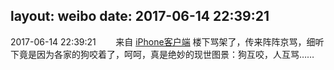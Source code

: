 layout: weibo
date: 2017-06-14 22:39:21
---
2017-06-14 22:39:21  &nbsp;&nbsp;&nbsp;&nbsp;&nbsp;&nbsp; 来自 <a href="http://app.weibo.com/t/feed/9ksdit" rel="nofollow">iPhone客户端</a>
楼下骂架了，传来阵阵京骂，细听下竟是因为各家的狗咬着了，呵呵，真是绝妙的现世图景：狗互咬，人互骂…… ​​​
